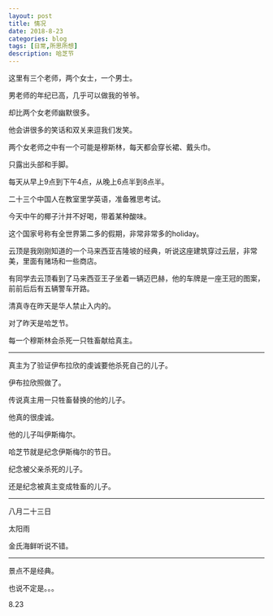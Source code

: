 ```yaml
---
layout: post
title: 情况
date: 2018-8-23
categories: blog
tags: [日常,所思所想]
description: 哈芝节
---
```


这里有三个老师，两个女士，一个男士。

男老师的年纪已高，几乎可以做我的爷爷。

却比两个女老师幽默很多。

他会讲很多的笑话和双关来逗我们发笑。

两个女老师之中有一个可能是穆斯林，每天都会穿长裙、戴头巾。

只露出头部和手脚。

每天从早上9点到下午4点，从晚上6点半到8点半。

二十三个中国人在教室里学英语，准备雅思考试。

 今天中午的椰子汁并不好喝，带着某种酸味。
 
 这个国家号称有全世界第二多的假期，非常非常多的holiday。
 
 云顶是我刚刚知道的一个马来西亚吉隆坡的经典，听说这座建筑穿过云层，非常美，里面有赌场和一些商店。
 
 有同学去云顶看到了马来西亚王子坐着一辆迈巴赫，他的车牌是一座王冠的图案，前前后后有五辆警车开路。
 
 清真寺在昨天是华人禁止入内的。
 
 对了昨天是哈芝节。
 
 每一个穆斯林会杀死一只牲畜献给真主。
 
 --------
 
 真主为了验证伊布拉欣的虔诚要他杀死自己的儿子。
 
 伊布拉欣照做了。
 
 传说真主用一只牲畜替换的他的儿子。
 
 他真的很虔诚。
 
 他的儿子叫伊斯梅尔。
 
 哈芝节就是纪念伊斯梅尔的节日。
 
 纪念被父亲杀死的儿子。
 
 还是纪念被真主变成牲畜的儿子。
 
 -------
 
 八月二十三日
 
 太阳雨
 
 金氏海鲜听说不错。
 
 
 --------
 
 景点不是经典。

 也说不定是。。。
 
 8.23
